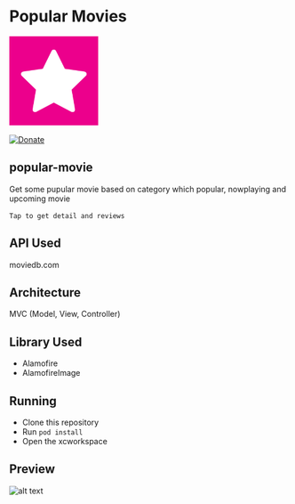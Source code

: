 Popular Movies
===================
<img src="./preview/Popular-Movie-1024.png" alt="alt text" width="160px" height="160px">

[![Donate](https://img.shields.io/badge/Donate-PayPal-green.svg?maxAge=600)](https://www.paypal.com/cgi-bin/webscr?cmd=_donations&business=huttarichard%40gmail%2ecom&lc=MQ&item_name=Github%20IG%20API&no_note=0&currency_code=EUR&bn=PP%2dDonationsBF)

## popular-movie
Get some pupular movie based on category which popular, nowplaying and upcoming movie
```
Tap to get detail and reviews
```
## API Used
moviedb.com
## Architecture

MVC (Model, View, Controller)

## Library Used

- Alamofire
- AlamofireImage

## Running

- Clone this repository
- Run `pod install`
- Open the xcworkspace

## Preview
<img src="./preview/Popular-Movie-1024.gif" alt="alt text" width="260px" height="480px">
